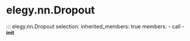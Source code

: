# elegy.nn.Dropout

::: elegy.nn.Dropout
    selection:
        inherited_members: true
        members:
            - call
            - __init__